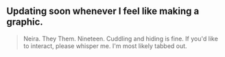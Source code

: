 ## Updating soon whenever I feel like making a graphic.
> Neira. They Them. Nineteen.
Cuddling and hiding is fine. If you'd like to interact, please whisper me. I'm most likely tabbed out.
